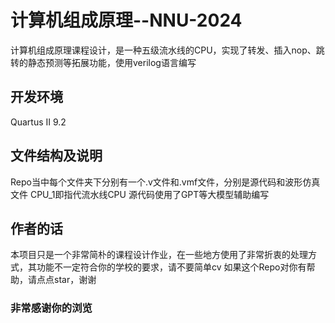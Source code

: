 # 计算机组成原理--NNU-2024
计算机组成原理课程设计，是一种五级流水线的CPU，实现了转发、插入nop、跳转的静态预测等拓展功能，使用verilog语言编写

## 开发环境
Quartus II 9.2

## 文件结构及说明
Repo当中每个文件夹下分别有一个.v文件和.vmf文件，分别是源代码和波形仿真文件
CPU_1即指代流水线CPU
源代码使用了GPT等大模型辅助编写

## 作者的话
本项目只是一个非常简朴的课程设计作业，在一些地方使用了非常折衷的处理方式，其功能不一定符合你的学校的要求，请不要简单cv
如果这个Repo对你有帮助，请点点star，谢谢

### 非常感谢你的浏览


